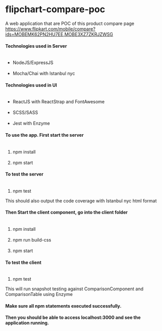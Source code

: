 # flipchart-compare-poc
A web application that are POC of this product compare page https://www.flipkart.com/mobile/compare?ids=MOBEMK62PN2HU7EE,MOBE3XZ7ZKRJZWSG

####  Technologies used in Server
<ul>
  <li> NodeJS/ExpressJS </li>
  <li> Mocha/Chai with Istanbul nyc </li>
</ul>

####  Technologies used in UI
<ul>
  <li> ReactJS with ReactStrap and FontAwesome</li>
  <li> SCSS/SASS </li>
  <li> Jest with Enzyme </li>
</ul>


#### To use the app. First start the server
<ol>
  <li> npm install </li>
  <li> npm start </li>
</ol>

#### To test the server
<ol>
  <li> npm test </li>
</ol>
This should also output the code coverage with Istanbul nyc html format

#### Then Start the client component, go into the client folder
<ol>
  <li> npm install </li>
  <li> npm run build-css </li>
  <li> npm start </li>
</ol>

#### To test the client
<ol>
  <li> npm test </li>
</ol>
This will run snapshot testing against ComparisonComponent and ComparisonTable using Enzyme


#### Make sure all npm statements executed successfully.
#### Then you should be able to access localhost:3000 and see the application running.
